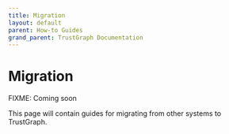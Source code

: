```yaml
---
title: Migration
layout: default
parent: How-to Guides
grand_parent: TrustGraph Documentation
---
```


# Migration

FIXME: Coming soon

This page will contain guides for migrating from other systems to TrustGraph.